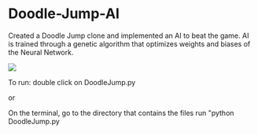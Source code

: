 # Doodle-Jump-AI

Created a Doodle Jump clone and implemented an AI to beat the game. AI is trained through a genetic algorithm that optimizes weights and biases of the Neural Network.

![](DoodleJump.gif)

To run:
double click on DoodleJump.py

or 

On the terminal, go to the directory that contains the files
run "python DoodleJump.py
